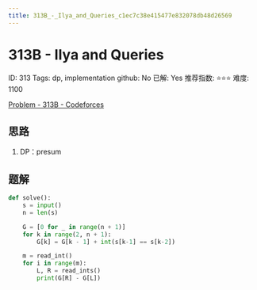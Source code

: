 ```yaml
---
title: 313B_-_Ilya_and_Queries_c1ec7c38e415477e832078db48d26569
---
```


# 313B - Ilya and Queries

ID: 313
Tags: dp, implementation
github: No
已解: Yes
推荐指数: ⭐⭐⭐
难度: 1100

[Problem - 313B - Codeforces](https://codeforces.com/problemset/problem/313/B)

## 思路

1. DP：presum

## 题解

```python
def solve():
    s = input()
    n = len(s)

    G = [0 for _ in range(n + 1)]
    for k in range(2, n + 1):
        G[k] = G[k - 1] + int(s[k-1] == s[k-2])

    m = read_int()
    for i in range(m):
        L, R = read_ints()
        print(G[R] - G[L])
```